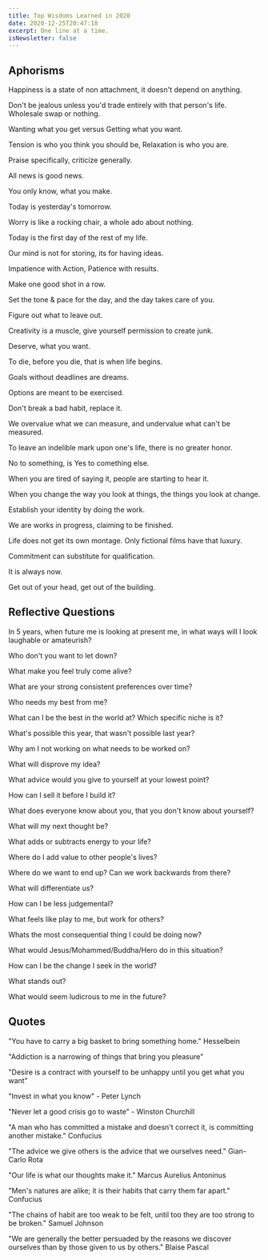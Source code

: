 ```yaml
---
title: Top Wisdoms Learned in 2020
date: 2020-12-25T20:47:18
excerpt: One line at a time.
isNewsletter: false
---
```


## Aphorisms
Happiness is a state of non attachment, it doesn't depend on anything.

Don't be jealous unless you'd trade entirely with that person's life. Wholesale swap or nothing. 

Wanting what you get versus Getting what you want.

Tension is who you think you should be, Relaxation is who you are.

Praise specifically, criticize generally.

All news is good news.

You only know, what you make.

Today is yesterday's tomorrow.

Worry is like a rocking chair, a whole ado about nothing.

Today is the first day of the rest of my life.

Our mind is not for storing, its for having ideas.

Impatience with Action, Patience with results.

Make one good shot in a row.

Set the tone & pace for the day, and the day takes care of you.

Figure out what to leave out.

Creativity is a muscle, give yourself permission to create junk.

Deserve, what you want.

To die, before you die, that is when life begins.

Goals without deadlines are dreams.

Options are meant to be exercised.

Don't break a bad habit, replace it.

We overvalue what we can measure, and undervalue what can't be measured.

To leave an indelible mark upon one's life, there is no greater honor.

No to something, is Yes to comething else.

When you are tired of saying it, people are starting to hear it.

When you change the way you look at things, the things you look at change.

Establish your identity by doing the work.

We are works in progress, claiming to be finished.

Life does not get its own montage. Only fictional films have that luxury.

Commitment can substitute for qualification.

It is always now.

Get out of your head, get out of the building.

## Reflective Questions

In 5 years, when future me is looking at present me, in what ways will I look laughable or amateurish?

Who don't you want to let down?

What make you feel truly come alive?

What are your strong consistent preferences over time?

Who needs my best from me? 

What can I be the best in the world at? Which specific niche is it?

What's possible this year, that wasn't possible last year?

Why am I not working on what needs to be worked on?

What will disprove my idea?

What advice would you give to yourself at your lowest point?

How can I sell it before I build it?

What does everyone know about you, that you don't know about yourself?

What will my next thought be?

What adds or subtracts energy to your life?

Where do I add value to other people's lives?

Where do we want to end up? Can we work backwards from there?

What will differentiate us?

How can I be less judgemental? 

What feels like play to me, but work for others?

Whats the most consequential thing I could be doing now?

What would Jesus/Mohammed/Buddha/Hero do in this situation?

How can I be the change I seek in the world?

What stands out?

What would seem ludicrous to me in the future?


## Quotes

"You have to carry a big basket to bring something home." Hesselbein

"Addiction is a narrowing of things that bring you pleasure" 

"Desire is a contract with yourself to be unhappy until you get what you want"

"Invest in what you know" - Peter Lynch

"Never let a good crisis go to waste" - Winston Churchill

"A man who has committed a mistake and doesn't correct it, is committing another mistake." Confucius

"The advice we give others is the advice that we ourselves need." Gian-Carlo Rota

"Our life is what our thoughts make it." Marcus Aurelius Antoninus

"Men's natures are alike; it is their habits that carry them far  apart." Confucius

"The chains of habit are too weak to be felt, until too they are too strong to be broken." Samuel Johnson

"We are generally the better persuaded by the reasons we discover ourselves than by those given to us by others." Blaise Pascal







